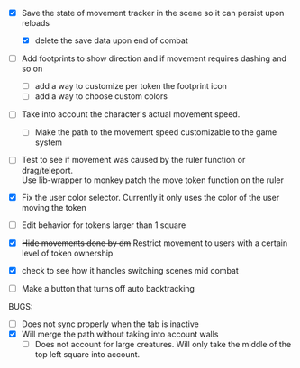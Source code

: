 

- [X]  Save the state of movement tracker in the scene so it can persist upon reloads 
    - [X] delete the save data upon end of combat 
- [ ] Add footprints to show direction and if movement requires dashing and so on 
    - [ ] add a way to customize per token the footprint icon
    - [ ] add a way to choose custom colors 
- [ ] Take into account the character's actual movement speed. 
    - [ ] Make the path to the movement speed customizable to the game system
- [ ] Test to see if movement was caused by the ruler function or drag/teleport.                        
        Use lib-wrapper to monkey patch the move token function on the ruler 
- [X] Fix the user color selector. Currently it only uses the color of the user moving the token 
- [ ] Edit behavior for tokens larger than 1 square
- [X] ~~Hide movements done by dm~~ Restrict movement to users with a certain level of token ownership 
- [X] check to see how it handles switching scenes mid combat
- [ ] Make a button that turns off auto backtracking 




BUGS:
- [ ] Does not sync properly when the tab is inactive
- [X] Will merge the path without taking into account walls 
   - [ ] Does not account for large creatures. Will only take the middle of the top left square into account.  

